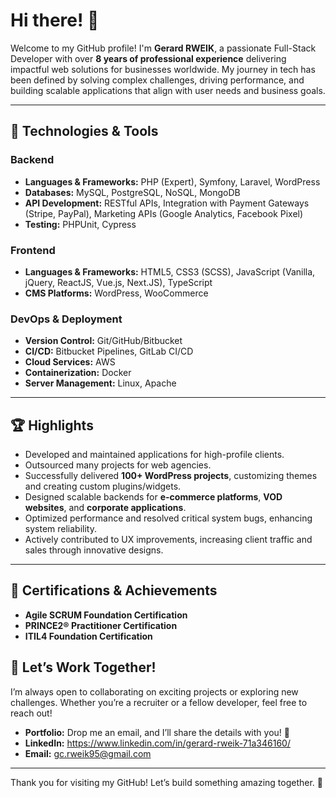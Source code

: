 # Hi there! 👋

Welcome to my GitHub profile! I'm **Gerard RWEIK**, a passionate Full-Stack Developer with over **8 years of professional experience** delivering impactful web solutions for businesses worldwide. My journey in tech has been defined by solving complex challenges, driving performance, and building scalable applications that align with user needs and business goals.

---

## 🔧 Technologies & Tools

### **Backend**
- **Languages & Frameworks:** PHP (Expert), Symfony, Laravel, WordPress
- **Databases:** MySQL, PostgreSQL, NoSQL, MongoDB
- **API Development:** RESTful APIs, Integration with Payment Gateways (Stripe, PayPal), Marketing APIs (Google Analytics, Facebook Pixel)
- **Testing:** PHPUnit, Cypress

### **Frontend**
- **Languages & Frameworks:** HTML5, CSS3 (SCSS), JavaScript (Vanilla, jQuery, ReactJS, Vue.js, Next.JS), TypeScript
- **CMS Platforms:** WordPress, WooCommerce

### **DevOps & Deployment**
- **Version Control:** Git/GitHub/Bitbucket
- **CI/CD:** Bitbucket Pipelines, GitLab CI/CD
- **Cloud Services:** AWS
- **Containerization:** Docker
- **Server Management:** Linux, Apache

---

## 🏆 Highlights
- Developed and maintained applications for high-profile clients.
- Outsourced many projects for web agencies.
- Successfully delivered **100+ WordPress projects**, customizing themes and creating custom plugins/widgets.
- Designed scalable backends for **e-commerce platforms**, **VOD websites**, and **corporate applications**.
- Optimized performance and resolved critical system bugs, enhancing system reliability.
- Actively contributed to UX improvements, increasing client traffic and sales through innovative designs.

---

## 🌟 Certifications & Achievements
- **Agile SCRUM Foundation Certification**
- **PRINCE2® Practitioner Certification**
- **ITIL4 Foundation Certification**

## 💬 Let’s Work Together!
I’m always open to collaborating on exciting projects or exploring new challenges. Whether you’re a recruiter or a fellow developer, feel free to reach out!

- **Portfolio:** Drop me an email, and I’ll share the details with you! 🤘
- **LinkedIn:** https://www.linkedin.com/in/gerard-rweik-71a346160/
- **Email:** gc.rweik95@gmail.com

---

Thank you for visiting my GitHub! Let’s build something amazing together. 🚀
